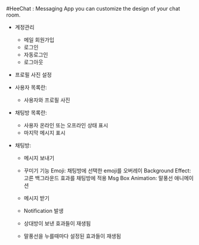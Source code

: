 #HeeChat : Messaging App you can customize the design of your chat room.
 
* 계정관리
  - 메일 회원가입
  - 로그인
  - 자동로그인
  - 로그아웃
   
* 프로필 사진 설정	

* 사용자 목록란: 
  - 사용자와 프로필 사진
* 채팅방 목록란: 
  - 사용자 온라인 또는 오프라인 상태 표시 
  - 마지막 메시지 표시

* 채팅방: 
  - 메시지 보내기
   - 꾸미기 기능	
       Emoji: 채팅방에 선택한 emoji를 오버레이
       Background Effect: 고른 백그라운드 효과를 채팅방에 적용 
       Msg Box Animation: 말풍선 애니메이션

  - 메시지 받기
   - Notification 발생
   - 상대방이 보낸 효과들이 재생됨
   - 말풍선을 누를때마다 설정된 효과들이 재생됨
